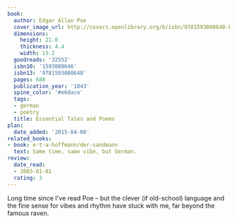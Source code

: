 ```yaml
---
book:
  author: Edgar Allan Poe
  cover_image_url: http://covers.openlibrary.org/b/isbn/9781593080648-L.jpg
  dimensions:
    height: 21.0
    thickness: 4.4
    width: 13.2
  goodreads: '32552'
  isbn10: '1593080646'
  isbn13: '9781593080648'
  pages: 688
  publication_year: '1843'
  spine_color: '#e6dace'
  tags:
  - german
  - poetry
  title: Essential Tales and Poems
plan:
  date_added: '2015-04-08'
related_books:
- book: e-t-a-hoffmann/der-sandmann
  text: Same time, same vibe, but German.
review:
  date_read:
  - 2003-01-01
  rating: 3
---
```


Long time since I've read Poe – but the clever (if old-school) language and the fine sense for vibes and rhythm have
stuck with me, far beyond the famous raven.
